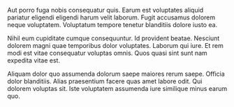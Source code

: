 Aut porro fuga nobis consequatur quis. Earum est voluptates aliquid pariatur eligendi eligendi harum velit laborum. Fugit accusamus dolorem neque voluptatem. Voluptatum tempore tenetur blanditiis dolore iusto ea.
 Nihil eum cupiditate cumque consequuntur. Id provident beatae. Nesciunt dolorem magni quae temporibus dolor voluptates. Laborum qui iure. Et rem modi est vitae consequatur voluptas omnis. Quos quasi sint sunt nam expedita vitae est.
 Aliquam dolor quo assumenda dolorum saepe maiores rerum saepe. Officia dolor blanditiis. Alias praesentium facere quas amet labore odit. Qui dolorem voluptas sit. Iste voluptatem assumenda iure similique minus earum quo.
